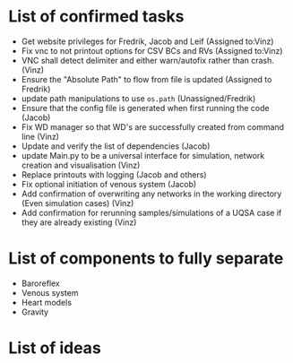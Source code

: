 # List of confirmed tasks
* Get website privileges for Fredrik, Jacob and Leif (Assigned to:Vinz)
* Fix vnc to not printout options for CSV BCs and RVs (Assigned to:Vinz)
* VNC shall detect delimiter and either warn/autofix rather than crash. (Vinz)
* Ensure the "Absolute Path" to flow from file is updated (Assigned to Fredrik)
* update path manipulations to use `os.path` (Unassigned/Fredrik)
* Ensure that the config file is generated when first running the code (Jacob)
* Fix WD manager so that WD's are successfully created from command line (Vinz)
* Update and verify the list of dependencies (Jacob)
* update Main.py to be a universal interface for simulation, network creation and visualisation (Vinz)
* Replace printouts with logging (Jacob and others)
* Fix optional initiation of venous system (Jacob)
* Add confirmation of overwriting any networks in the working directory (Even simulation cases)  (Vinz)
* Add confirmation for rerunning samples/simulations of a UQSA case if they are already existing (Vinz)

# List of components to fully separate
* Baroreflex
* Venous system
* Heart models
* Gravity

# List of ideas
